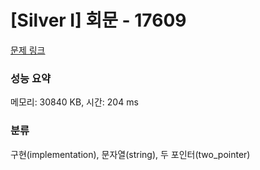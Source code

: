 # [Silver I] 회문 - 17609 

[문제 링크](https://www.acmicpc.net/problem/17609) 

### 성능 요약

메모리: 30840 KB, 시간: 204 ms

### 분류

구현(implementation), 문자열(string), 두 포인터(two_pointer)

